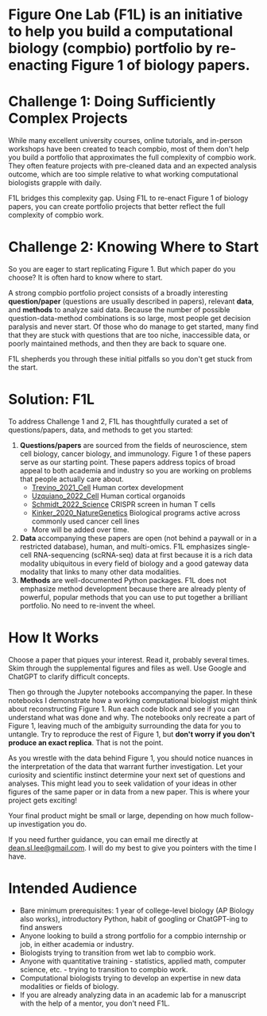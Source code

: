 # **Figure One Lab** (**F1L**) is an initiative to help you build a computational biology (compbio) portfolio by re-enacting Figure 1 of biology papers.

# **Challenge 1: Doing Sufficiently Complex Projects**

While many excellent university courses, online tutorials, and in-person workshops have been created to teach compbio, most of them don't help you build a portfolio that approximates the full complexity of compbio work. They often feature projects with pre-cleaned data and an expected analysis outcome, which are too simple relative to what working computational biologists grapple with daily.

F1L bridges this complexity gap. Using F1L to re-enact Figure 1 of biology papers, you can create portfolio projects that better reflect the full complexity of compbio work.

# **Challenge 2: Knowing Where to Start**

So you are eager to start replicating Figure 1. But which paper do you choose? It is often hard to know where to start.

A strong compbio portfolio project consists of a broadly interesting **question/paper** (questions are usually described in papers), relevant **data**, and **methods** to analyze said data. Because the number of possible question-data-method combinations is so large, most people get decision paralysis and never start. Of those who do manage to get started, many find that they are stuck with questions that are too niche, inaccessible data, or poorly maintained methods, and then they are back to square one.

F1L shepherds you through these initial pitfalls so you don't get stuck from the start.

# **Solution: F1L**

To address Challenge 1 and 2, F1L has thoughtfully curated a set of questions/papers, data, and methods to get you started:
1. **Questions/papers** are sourced from the fields of neuroscience, stem cell biology, cancer biology, and immunology. Figure 1 of these papers serve as our starting point. These papers address topics of broad appeal to both academia and industry so you are working on problems that people actually care about.
   - [Trevino_2021_Cell](https://www.sciencedirect.com/science/article/pii/S0092867421009429) Human cortex development
   - [Uzquiano_2022_Cell](https://www.sciencedirect.com/science/article/pii/S0092867422011680) Human cortical organoids
   - [Schmidt_2022_Science](https://www.science.org/doi/10.1126/science.abj4008) CRISPR screen in human T cells
   - [Kinker_2020_NatureGenetics](https://www.ncbi.nlm.nih.gov/pmc/articles/PMC8135089/) Biological programs active across commonly used cancer cell lines
   - More will be added over time.
2. **Data** accompanying these papers are open (not behind a paywall or in a restricted database), human, and multi-omics. F1L emphasizes single-cell RNA-sequencing (scRNA-seq) data at first because it is a rich data modality ubiquitous in every field of biology and a good gateway data modality that links to many other data modalities.
3. **Methods** are well-documented Python packages. F1L does not emphasize method development because there are already plenty of powerful, popular methods that you can use to put together a brilliant portfolio. No need to re-invent the wheel.

# **How It Works**

Choose a paper that piques your interest. Read it, probably several times. Skim through the supplemental figures and files as well. Use Google and ChatGPT to clarify difficult concepts. 

Then go through the Jupyter notebooks accompanying the paper. In these notebooks I demonstrate how a working computational biologist might think about reconstructing Figure 1. Run each code block and see if you can understand what was done and why. The notebooks only recreate a part of Figure 1, leaving much of the ambiguity surrounding the data for you to untangle. Try to reproduce the rest of Figure 1, but **don't worry if you don't produce an exact replica**. That is not the point.

As you wrestle with the data behind Figure 1, you should notice nuances in the interpretation of the data that warrant further investigation. Let your curiosity and scientific instinct determine your next set of questions and analyses. This might lead you to seek validation of your ideas in other figures of the same paper or in data from a new paper. This is where your project gets exciting!

Your final product might be small or large, depending on how much follow-up investigation you do.

If you need further guidance, you can email me directly at dean.sl.lee@gmail.com. I will do my best to give you pointers with the time I have.

# **Intended Audience**

- Bare minimum prerequisites: 1 year of college-level biology (AP Biology also works), introductory Python, habit of googling or ChatGPT-ing to find answers
- Anyone looking to build a strong portfolio for a compbio internship or job, in either academia or industry.
- Biologists trying to transition from wet lab to compbio work.
- Anyone with quantitative training - statistics, applied math, computer science, etc. - trying to transition to compbio work.
- Computational biologists trying to develop an expertise in new data modalities or fields of biology.
- If you are already analyzing data in an academic lab for a manuscript with the help of a mentor, you don't need F1L.
